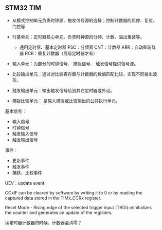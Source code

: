 ## STM32 TIM
* 从模式控制单元负责时钟源、触发信号源的选择；控制计数器的启停、复位、门控等
* 时基单元：定时器核心单元。负责时钟源的分频、计数、溢出重装等。
    * 通用定时器、基本定时器
        PSC：分频器
        CNT：计数器
        ARR：自动重装载器
        RCR：重复计数器（高级定时器才有）

* 输入单元：为部分的时钟信号、 捕捉信号、 触发信号提供信号源。
* 比较输出单元：通过对比较寄存器与计数器的数值匹配比较，实现不同输出波形。
*  触发输出单元：输出触发信号给到其它定时器或外设。
* 捕捉比较单元： 是输入捕捉或比较输出的公共执行单元。



基本信号：
* 输入信号
* 时钟信号
* 触发输入信号
* 触发输出信号

事件：
* 更新事件
* 触发事件
* 捕获、比较事件



UEV：update event


CCxIF can be cleared by software by writing it to 0 or by reading the captured data stored in the TIMx_CCRx register.

Reset Mode - Rising edge of the selected trigger input (TRGI) reinitializes the counter and generates an update of the registers.


读定时器计数器的时候，计数器会清零？